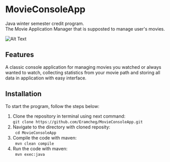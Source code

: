 # MovieConsoleApp
Java winter semester credit program.<br>
The Movie Application Manager that is supposted to manage user's movies. 

![Alt Text](Statics/MovieApp_Main.gif)

## Features
A classic console application for managing movies you watched or always wanted to watch, collecting statistics from your movie path and storing all data in application with easy interface.

## Installation
To start the program, follow the steps below:

 1. Clone the repository in terminal using next command:<br>
    ``` git clone https://github.com/Eramcheg/MovieConsoleApp.git ```
 2. Navigate to the directory with cloned reposity:<br>
   ``` cd MovieConsoleApp```
 3. Compile the code with maven:<br>
    ``` mvn clean compile```
 4. Run the code with maven:<br>
    ``` mvn exec:java```

